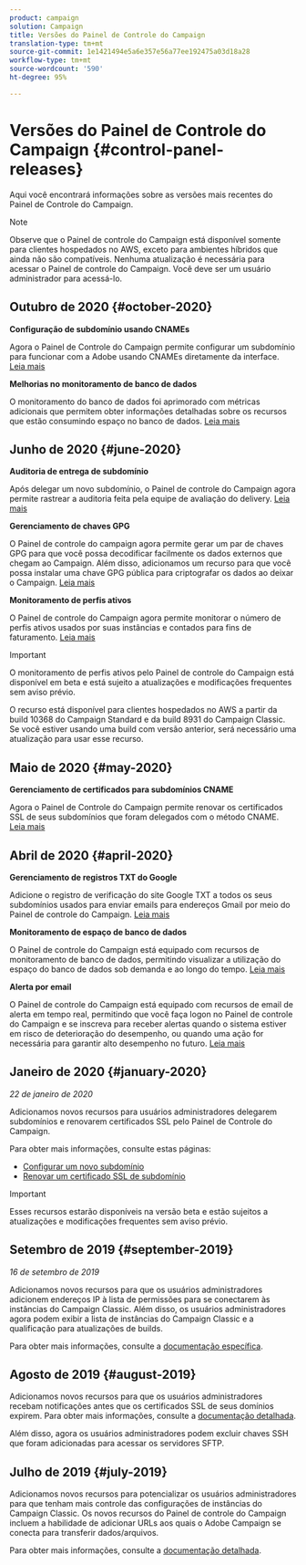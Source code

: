 ```yaml
---
product: campaign
solution: Campaign
title: Versões do Painel de Controle do Campaign
translation-type: tm+mt
source-git-commit: 1e1421494e5a6e357e56a77ee192475a03d18a28
workflow-type: tm+mt
source-wordcount: '590'
ht-degree: 95%

---
```



# Versões do Painel de Controle do Campaign {#control-panel-releases}

Aqui você encontrará informações sobre as versões mais recentes do Painel de Controle do Campaign.

>[!NOTE]
>
>Observe que o Painel de controle do Campaign está disponível somente para clientes hospedados no AWS, exceto para ambientes híbridos que ainda não são compatíveis. Nenhuma atualização é necessária para acessar o Painel de controle do Campaign. Você deve ser um usuário administrador para acessá-lo.

## Outubro de 2020 {#october-2020}

**Configuração de subdomínio usando CNAMEs**

Agora o Painel de Controle do Campaign permite configurar um subdomínio para funcionar com a Adobe usando CNAMEs diretamente da interface. [Leia mais](subdomains-certificates/using/setting-up-new-subdomain.md)

**Melhorias no monitoramento de banco de dados**

O monitoramento do banco de dados foi aprimorado com métricas adicionais que permitem obter informações detalhadas sobre os recursos que estão consumindo espaço no banco de dados. [Leia mais](performance-monitoring/using/database-monitoring.md)

## Junho de 2020 {#june-2020}

**Auditoria de entrega de subdomínio**

Após delegar um novo subdomínio, o Painel de controle do Campaign agora permite rastrear a auditoria feita pela equipe de avaliação do delivery. [Leia mais](subdomains-certificates/using/setting-up-new-subdomain.md)

**Gerenciamento de chaves GPG**

O Painel de controle do campaign agora permite gerar um par de chaves GPG para que você possa decodificar facilmente os dados externos que chegam ao Campaign. Além disso, adicionamos um recurso para que você possa instalar uma chave GPG pública para criptografar os dados ao deixar o Campaign. [Leia mais](instances-settings/using/gpg-keys-management.md)

**Monitoramento de perfis ativos**

O Painel de controle do Campaign agora permite monitorar o número de perfis ativos usados por suas instâncias e contados para fins de faturamento. [Leia mais](performance-monitoring/using/active-profiles-monitoring.md)

>[!IMPORTANT]
>
>O monitoramento de perfis ativos pelo Painel de controle do Campaign está disponível em beta e está sujeito a atualizações e modificações frequentes sem aviso prévio.
>
>O recurso está disponível para clientes hospedados no AWS a partir da build 10368 do Campaign Standard e da build 8931 do Campaign Classic. Se você estiver usando uma build com versão anterior, será necessário uma atualização para usar esse recurso.

## Maio de 2020 {#may-2020}

**Gerenciamento de certificados para subdomínios CNAME**

Agora o Painel de Controle do Campaign permite renovar os certificados SSL de seus subdomínios que foram delegados com o método CNAME. [Leia mais](subdomains-certificates/using/renewing-subdomain-certificate.md)

## Abril de 2020 {#april-2020}

**Gerenciamento de registros TXT do Google**

Adicione o registro de verificação do site Google TXT a todos os seus subdomínios usados para enviar emails para endereços Gmail por meio do Painel de controle do Campaign. [Leia mais](subdomains-certificates/using/managing-txt-records.md)

**Monitoramento de espaço de banco de dados**

O Painel de controle do Campaign está equipado com recursos de monitoramento de banco de dados, permitindo visualizar a utilização do espaço do banco de dados sob demanda e ao longo do tempo. [Leia mais](performance-monitoring/using/database-monitoring.md)

**Alerta por email**

O Painel de controle do Campaign está equipado com recursos de email de alerta em tempo real, permitindo que você faça logon no Painel de controle do Campaign e se inscreva para receber alertas quando o sistema estiver em risco de deterioração do desempenho, ou quando uma ação for necessária para garantir alto desempenho no futuro. [Leia mais](performance-monitoring/using/email-alerting.md)

## Janeiro de 2020 {#january-2020}

*22 de janeiro de 2020*

Adicionamos novos recursos para usuários administradores delegarem subdomínios e renovarem certificados SSL pelo Painel de Controle do Campaign.

Para obter mais informações, consulte estas páginas:
* [Configurar um novo subdomínio](subdomains-certificates/using/setting-up-new-subdomain.md)
* [Renovar um certificado SSL de subdomínio](subdomains-certificates/using/renewing-subdomain-certificate.md)

>[!IMPORTANT]
>
>Esses recursos estarão disponíveis na versão beta e estão sujeitos a atualizações e modificações frequentes sem aviso prévio.

## Setembro de 2019 {#september-2019}

*16 de setembro de 2019*

Adicionamos novos recursos para que os usuários administradores adicionem endereços IP à lista de permissões para se conectarem às instâncias do Campaign Classic.
Além disso, os usuários administradores agora podem exibir a lista de instâncias do Campaign Classic e a qualificação para atualizações de builds.

Para obter mais informações, consulte a [documentação específica](instances-settings/using/ip-allow-listing-instance-access.md).

## Agosto de 2019 {#august-2019}

Adicionamos novos recursos para que os usuários administradores recebam notificações antes que os certificados SSL de seus domínios expirem. Para obter mais informações, consulte a [documentação detalhada](subdomains-certificates/using/monitoring-ssl-certificates.md).

Além disso, agora os usuários administradores podem excluir chaves SSH que foram adicionadas para acessar os servidores SFTP.

## Julho de 2019 {#july-2019}

Adicionamos novos recursos para potencializar os usuários administradores para que tenham mais controle das configurações de instâncias do Campaign Classic. Os novos recursos do Painel de controle do Campaign incluem a habilidade de adicionar URLs aos quais o Adobe Campaign se conecta para transferir dados/arquivos.

Para obter mais informações, consulte a [documentação detalhada](instances-settings/using/url-permissions.md).
